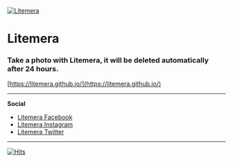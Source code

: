[![Litemera](https://litemera.github.io/images/meta.jpg)](https://litemera.github.io/)

# Litemera

### Take a photo with Litemera, it will be deleted automatically after 24 hours.

[https://litemera.github.io/](https://litemera.github.io/)

---

**Social**

- [Litemera Facebook](https://www.facebook.com/Litemera-%EB%9D%BC%EC%9D%B4%ED%8A%B8%EB%A9%94%EB%9D%BC-106945318323623)
- [Litemera Instagram](https://www.instagram.com/litemera.app/)
- [Litemera Twitter](https://twitter.com/litemera_app)

---

[![Hits](https://hits.seeyoufarm.com/api/count/incr/badge.svg?url=https%3A%2F%2Fgithub.com%2Flitemera%2Flitemera.github.io&count_bg=%2379C83D&title_bg=%23555555&icon=&icon_color=%23E7E7E7&title=hits&edge_flat=false)](https://litemera.github.io/)
